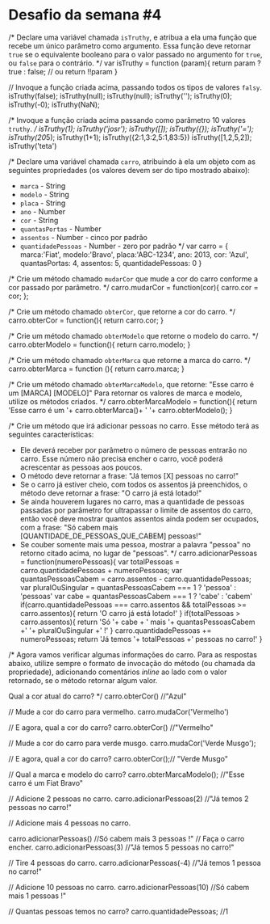 # Desafio da semana #4

/*
Declare uma variável chamada `isTruthy`, e atribua a ela uma função que recebe
um único parâmetro como argumento. Essa função deve retornar `true` se o
equivalente booleano para o valor passado no argumento for `true`, ou `false`
para o contrário.
*/
var isTruthy = function (param){
   return param ? true : false; // ou return !!param
    }


// Invoque a função criada acima, passando todos os tipos de valores `falsy`.
isTruthy(false);
isTruthy(null);
isTruthy(null);
isTruthy('');
isTruthy(0);
isTruthy(-0);
isTruthy(NaN);

/*
Invoque a função criada acima passando como parâmetro 10 valores `truthy`.
*/
isTruthy(1);
isTruthy('josr');
isTruthy([]);
isTruthy({});
isTruthy('=');
isTruthy(20*5);
isTruthy(1+1);
isTruthy({2:1,3:2,5:1,83:5})
isTruthy([1,2,5,2]);
isTruthy('teta')

/*
Declare uma variável chamada `carro`, atribuindo à ela um objeto com as
seguintes propriedades (os valores devem ser do tipo mostrado abaixo):
- `marca` - String
- `modelo` - String
- `placa` - String
- `ano` - Number
- `cor` - String
- `quantasPortas` - Number
- `assentos` - Number - cinco por padrão
- `quantidadePessoas` - Number - zero por padrão
*/
var carro = {
            marca:'Fiat',
            modelo:'Bravo',
            placa:'ABC-1234',
            ano: 2013,
            cor: 'Azul',
            quantasPortas: 4,
            assentos: 5,
            quantidadePessoas: 0
             }

/*
Crie um método chamado `mudarCor` que mude a cor do carro conforme a cor
passado por parâmetro.
*/
carro.mudarCor = function(cor){
    carro.cor = cor;
};

/*
Crie um método chamado `obterCor`, que retorne a cor do carro.
*/
carro.obterCor = function(){
    return carro.cor;
}

/*
Crie um método chamado `obterModelo` que retorne o modelo do carro.
*/
carro.obterModelo = function(){
    return carro.modelo;
}

/*
Crie um método chamado `obterMarca` que retorne a marca do carro.
*/
carro.obterMarca = function (){
    return carro.marca;
}

/*
Crie um método chamado `obterMarcaModelo`, que retorne:
"Esse carro é um [MARCA] [MODELO]"
Para retornar os valores de marca e modelo, utilize os métodos criados.
*/
carro.obterMarcaModelo = function(){
    return 'Esse carro é um '+ carro.obterMarca()+ ' '+ carro.obterModelo();
}

/*
Crie um método que irá adicionar pessoas no carro. Esse método terá as
seguintes características:
- Ele deverá receber por parâmetro o número de pessoas entrarão no carro. Esse
número não precisa encher o carro, você poderá acrescentar as pessoas aos
poucos.
- O método deve retornar a frase: "Já temos [X] pessoas no carro!"
- Se o carro já estiver cheio, com todos os assentos já preenchidos, o método
deve retornar a frase: "O carro já está lotado!"
- Se ainda houverem lugares no carro, mas a quantidade de pessoas passadas por
parâmetro for ultrapassar o limite de assentos do carro, então você deve
mostrar quantos assentos ainda podem ser ocupados, com a frase:
"Só cabem mais [QUANTIDADE_DE_PESSOAS_QUE_CABEM] pessoas!"
- Se couber somente mais uma pessoa, mostrar a palavra "pessoa" no retorno
citado acima, no lugar de "pessoas".
*/
carro.adicionarPessoas = function(numeroPessoas){
    var totalPessoas =  carro.quantidadePessoas + numeroPessoas;
    var quantasPessoasCabem =  carro.assentos - carro.quantidadePessoas;
    var pluralOuSingular = quantasPessoasCabem === 1 ? 'pessoa' : 'pessoas'
    var cabe = quantasPessoasCabem === 1 ? 'cabe' : 'cabem'
    if(carro.quantidadePessoas === carro.assentos && totalPessoas >= carro.assentos){
        return 'O carro já está lotado!'
    }
    if(totalPessoas > carro.assentos){
        return 'Só '+ cabe + ' mais '+ quantasPessoasCabem +' '+ pluralOuSingular +' !'
    }
    carro.quantidadePessoas += numeroPessoas;
    return 'Já temos '+ totalPessoas +' pessoas no carro!'
}

/*
Agora vamos verificar algumas informações do carro. Para as respostas abaixo,
utilize sempre o formato de invocação do método (ou chamada da propriedade),
adicionando comentários _inline_ ao lado com o valor retornado, se o método
retornar algum valor.

Qual a cor atual do carro?
*/
carro.obterCor() //"Azul"

// Mude a cor do carro para vermelho.
carro.mudaCor('Vermelho')

// E agora, qual a cor do carro?
carro.obterCor() //"Vermelho"

// Mude a cor do carro para verde musgo.
carro.mudaCor('Verde Musgo');

// E agora, qual a cor do carro?
carro.obterCor();// "Verde Musgo"

// Qual a marca e modelo do carro?
carro.obterMarcaModelo(); //"Esse carro é um Fiat Bravo"

// Adicione 2 pessoas no carro.
carro.adicionarPessoas(2) //"Já temos 2 pessoas no carro!"

// Adicione mais 4 pessoas no carro.

carro.adicionarPessoas() //Só cabem mais 3 pessoas !"
// Faça o carro encher.
carro.adicionarPessoas(3) //"Já temos 5 pessoas no carro!"

// Tire 4 pessoas do carro.
carro.adicionarPessoas(-4) //"Já temos 1 pessoa no carro!"

// Adicione 10 pessoas no carro.
carro.adicionarPessoas(10) //Só cabem mais 1 pessoas !"

// Quantas pessoas temos no carro?
carro.quantidadePessoas; //1
